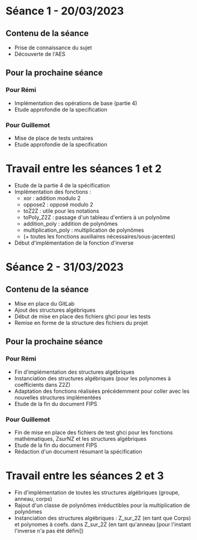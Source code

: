 # Séance 1 - 20/03/2023

## Contenu de la séance
- Prise de connaissance du sujet
- Découverte de l'AES
## Pour la prochaine séance
### Pour Rémi
- Implémentation des opérations de base (partie 4)
- Etude approfondie de la specification
### Pour Guillemot
- Mise de place de tests unitaires
- Etude approfondie de la specification

# Travail entre les séances 1 et 2
- Etude de la partie 4 de la spécification
- Implémentation des fonctions :
    - xor : addition modulo 2
    - oppose2 : opposé modulo 2
    - toZ2Z : utile pour les notations
    - toPoly_Z2Z : passage d'un tableau d'entiers à un polynôme
    - addition_poly : addition de polynômes
    - multiplication_poly : multiplication de polynômes
    - (+ toutes les fonctions auxiliaires nécessaires/sous-jacentes)
- Début d'implémentation de la fonction d'inverse

# Séance 2 - 31/03/2023
## Contenu de la séance
- Mise en place du GitLab
- Ajout des structures algébriques
- Début de mise en place des fichiers ghci pour les tests
- Remise en forme de la structure des fichiers du projet

## Pour la prochaine séance
### Pour Rémi
- Fin d'implémentation des structures algébriques
- Instanciation des structures algébriques (pour les polynomes à coefficients dans Z2Z)
- Adaptation des fonctions réalisées précédemment pour coller avec les nouvelles structures implémentées
- Etude de la fin du document FIPS
### Pour Guillemot
- Fin de mise en place des fichiers de test ghci pour les fonctions mathématiques, ZsurNZ et les structures algébriques
- Etude de la fin du document FIPS
- Rédaction d'un document résumant la spécification

# Travail entre les séances 2 et 3
- Fin d'implémentation de toutes les structures algébriques (groupe, anneau, corps)
- Rajout d'un classe de polynômes irréductibles pour la multiplication de polynômes
- Instanciation des structures algébriques : Z_sur_2Z (en tant que Corps) et polynomes à coefs. dans Z_sur_2Z (en tant qu'anneau [pour l'instant l'inverse n'a pas été défini])